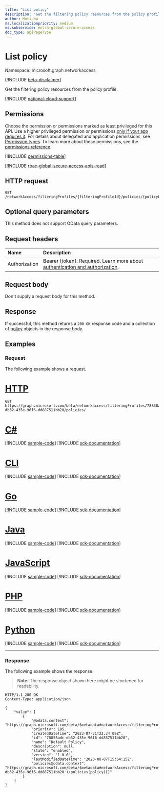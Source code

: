 ```yaml
---
title: "List policy"
description: "Get the filtering policy resources from the policy profile."
author: Moti-ba
ms.localizationpriority: medium
ms.subservice: entra-global-secure-access
doc_type: apiPageType
---
```


# List policy
Namespace: microsoft.graph.networkaccess

[!INCLUDE [beta-disclaimer](../../includes/beta-disclaimer.md)]

Get the filtering policy resources from the policy profile.

[!INCLUDE [national-cloud-support](../../includes/global-only.md)]

## Permissions
Choose the permission or permissions marked as least privileged for this API. Use a higher privileged permission or permissions [only if your app requires it](/graph/permissions-overview#best-practices-for-using-microsoft-graph-permissions). For details about delegated and application permissions, see [Permission types](/graph/permissions-overview#permission-types). To learn more about these permissions, see the [permissions reference](/graph/permissions-reference).

<!-- { "blockType": "permissions", "name": "networkaccess_policylink_list_policy" } -->
[!INCLUDE [permissions-table](../includes/permissions/networkaccess-policylink-list-policy-permissions.md)]

[!INCLUDE [rbac-global-secure-access-apis-read](../includes/rbac-for-apis/rbac-global-secure-access-apis-read.md)]

## HTTP request

<!-- {
  "blockType": "ignored"
}
-->
``` http
GET /networkAccess/filteringProfiles/{filteringProfileId}/policies/{policyLinkId}/policy
```

## Optional query parameters
This method does not support OData query parameters.

## Request headers
|Name|Description|
|:---|:---|
|Authorization|Bearer {token}. Required. Learn more about [authentication and authorization](/graph/auth/auth-concepts).|

## Request body
Don't supply a request body for this method.

## Response

If successful, this method returns a `200 OK` response code and a collection of [policy](../resources/networkaccess-filteringpolicylink.md) objects in the response body.

## Examples

### Request
The following example shows a request.
# [HTTP](#tab/http)
<!-- {
  "blockType": "request",
  "name": "list_policy"
}
-->
``` http
GET https://graph.microsoft.com/beta/networkaccess/filteringProfiles/78858adc-db32-435e-96f6-dd887511bb20/policies/
```

# [C#](#tab/csharp)
[!INCLUDE [sample-code](../includes/snippets/csharp/list-policy-csharp-snippets.md)]
[!INCLUDE [sdk-documentation](../includes/snippets/snippets-sdk-documentation-link.md)]

# [CLI](#tab/cli)
[!INCLUDE [sample-code](../includes/snippets/cli/list-policy-cli-snippets.md)]
[!INCLUDE [sdk-documentation](../includes/snippets/snippets-sdk-documentation-link.md)]

# [Go](#tab/go)
[!INCLUDE [sample-code](../includes/snippets/go/list-policy-go-snippets.md)]
[!INCLUDE [sdk-documentation](../includes/snippets/snippets-sdk-documentation-link.md)]

# [Java](#tab/java)
[!INCLUDE [sample-code](../includes/snippets/java/list-policy-java-snippets.md)]
[!INCLUDE [sdk-documentation](../includes/snippets/snippets-sdk-documentation-link.md)]

# [JavaScript](#tab/javascript)
[!INCLUDE [sample-code](../includes/snippets/javascript/list-policy-javascript-snippets.md)]
[!INCLUDE [sdk-documentation](../includes/snippets/snippets-sdk-documentation-link.md)]

# [PHP](#tab/php)
[!INCLUDE [sample-code](../includes/snippets/php/list-policy-php-snippets.md)]
[!INCLUDE [sdk-documentation](../includes/snippets/snippets-sdk-documentation-link.md)]

# [Python](#tab/python)
[!INCLUDE [sample-code](../includes/snippets/python/list-policy-python-snippets.md)]
[!INCLUDE [sdk-documentation](../includes/snippets/snippets-sdk-documentation-link.md)]

---

### Response
The following example shows the response.
>**Note:** The response object shown here might be shortened for readability.
<!-- {
  "blockType": "response",
  "truncated": true,
  "@odata.type": "Collection(microsoft.graph.networkaccess.policy)"
}
-->
``` http
HTTP/1.1 200 OK
Content-Type: application/json

{
    "value": [
        {
            "@odata.context": "https://graph.microsoft.com/beta/$metadata#networkAccess/filteringProfiles(policies(policy()))/$entity",
            "priority": 105,
            "createdDateTime": "2023-07-31T22:34:09Z",
            "id": "78858adc-db32-435e-96f6-dd887511bb20",
            "name": "Default Policy",
            "description": null,
            "state": "enabled",
            "version": "1.0.0",
            "lastModifiedDateTime": "2023-08-07T15:54:15Z",
            "policies@odata.context": "https://graph.microsoft.com/beta/$metadata#networkAccess/filteringProfiles('78858adc-db32-435e-96f6-dd887511bb20')/policies(policy())"
        }
    ]
}
```

